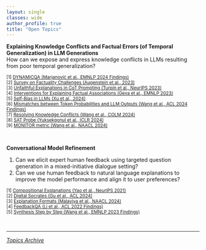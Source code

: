 ```yaml
---
layout: single
classes: wide
author_profile: true
title: "Open Topics"
---
```


<!-- DeLoreason -->
**Explaining Knowledge Conflicts and Factual Errors (of Temporal Generalization) in LLM Generations**  
How can we expose and express knowledge conflicts in LLMs resulting from poor temporal generalization?  
<p style="font-size:smaller;">
[1] <a href="https://arxiv.org/abs/2407.17023">DYNAMICQA (Marjanović et al., EMNLP 2024 Findings)</a><br>
[2] <a href="http://arxiv.org/abs/2310.05189">Survey on Factuality Challenges (Augenstein et al., 2023)</a><br>
[3] <a href="https://openreview.net/forum?id=bzs4uPLXvi">Unfaithful Explanations in CoT Prompting (Turpin et al., NeurIPS 2023)</a><br>
[4] <a href="https://aclanthology.org/2023.emnlp-main.751/">Interventions for Explaining Factual Associations (Geva et al., EMNLP 2023)</a><br>
[5] <a href="https://arxiv.org/abs/2402.11436">Self-Bias in LLMs (Xu et al., 2024)</a><br>
[6] <a href="https://aclanthology.org/2024.findings-acl.441">Mismatches between Token Probabilities and LLM Outputs (Wang et al., ACL 2024 Findings)</a><br>
[7] <a href="http://arxiv.org/abs/2310.00935">Resolving Knowledge Conflicts (Wang et al., COLM 2024)</a><br>
[8] <a href="https://openreview.net/forum?id=gfFVATffPd">SAT Probe (Yuksekgonul et al., ICLR 2024)</a><br>
[9] <a href="https://aclanthology.org/2024.naacl-long.46/">MONITOR metric (Wang et al., NAACL 2024)</a>
</p><br>

<!-- InquAIrer -->
**Conversational Model Refinement**  
1. Can we elicit expert human feedback using targeted question generation in a mixed-initiative dialogue setting?
2. Can we use human feedback to natural language explanations to improve the model performance and align it to user preferences?
<p style="font-size:smaller;">
[1] <a href="https://arxiv.org/abs/2103.10415">Compositional Explanations (Yao et al., NeurIPS 2021)</a><br>
[2] <a href="https://aclanthology.org/2024.acl-long.302/">Digital Socrates (Gu et al., ACL 2024)</a><br>
[3] <a href="https://aclanthology.org/2024.naacl-long.168/">Explanation Formats (Malaviya et al., NAACL 2024)</a><br>
[4] <a href="https://aclanthology.org/2022.findings-acl.75/">FeedbackQA (Li et al., ACL 2022 Findings)</a><br>
[5] <a href="https://aclanthology.org/2023.findings-emnlp.791/">Synthesis Step by Step (Wang et al., EMNLP 2023 Findings)</a>
</p><br>

---

[*Topics Archive*](./topics_archive.md)
